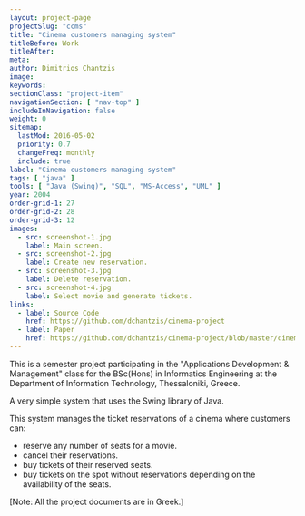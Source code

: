 ```yaml
---
layout: project-page
projectSlug: "ccms"
title: "Cinema customers managing system"
titleBefore: Work
titleAfter:
meta:
author: Dimitrios Chantzis
image:
keywords:
sectionClass: "project-item"
navigationSection: [ "nav-top" ]
includeInNavigation: false
weight: 0
sitemap:
  lastMod: 2016-05-02
  priority: 0.7
  changeFreq: monthly
  include: true
label: "Cinema customers managing system"
tags: [ "java" ]
tools: [ "Java (Swing)", "SQL", "MS-Access", "UML" ]
year: 2004
order-grid-1: 27
order-grid-2: 28
order-grid-3: 12
images:
  - src: screenshot-1.jpg
    label: Main screen.
  - src: screenshot-2.jpg
    label: Create new reservation.
  - src: screenshot-3.jpg
    label: Delete reservation.
  - src: screenshot-4.jpg
    label: Select movie and generate tickets.
links:
  - label: Source Code
    href: https://github.com/dchantzis/cinema-project
  - label: Paper
    href: https://github.com/dchantzis/cinema-project/blob/master/cinema-project%5Bgreek%5D.pdf
---
```


This is a semester project participating in the "Applications Development & Management" class for the BSc(Hons) in Informatics Engineering at the Department of Information Technology, Thessaloniki, Greece.

A very simple system that uses the Swing library of Java.

This system manages the ticket reservations of a cinema where customers can:
- reserve any number of seats for a movie.
- cancel their reservations.
- buy tickets of their reserved seats.
- buy tickets on the spot without reservations depending on the availability of the seats.

[Note: All the project documents are in Greek.]

